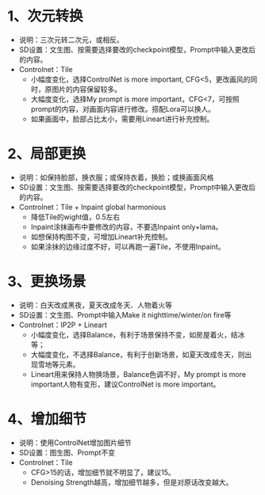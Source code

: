 # 1、次元转换
- 说明：三次元转二次元，或相反。
- SD设置：文生图、按需要选择要改的checkpoint模型，Prompt中输入更改后的内容。
- Controlnet：Tile
   + 小幅度变化，选择ControlNet is more important, CFG<5，更改画风的同时，原图片的内容保留较多。
   + 大幅度变化，选择My prompt is more important，CFG<7，可按照prompt的内容，对画面内容进行修改。搭配Lora可以换人。
   + 如果画面中，脸部占比太小，需要用Lineart进行补充控制。

# 2、局部更换
- 说明：如保持脸部，换衣服；或保持衣着，换脸；或换画面风格
- SD设置：文生图、按需要选择要改的checkpoint模型，Prompt中输入更改后的内容。
- Controlnet：Tile + Inpaint global harmonious
   + 降低Tile的wight值，0.5左右
   + Inpaint涂抹画布中要修改的内容，不要选Inpaint only+lama。
   + 如想保持构图不变，可增加Lineart补充控制。
   + 如果涂抹的边缘过度不好，可以再跑一遍Tile，不使用Inpaint。
 
# 3、更换场景
- 说明：白天改成黑夜，夏天改成冬天、人物着火等
- SD设置：文生图、Prompt中输入Make it nighttime/winter/on fire等
- Controlnet：IP2P + Lineart
   + 小幅度变化，选择Balance，有利于场景保持不变，如房屋着火，结冰等；
   + 大幅度变化，不选择Balance，有利于创新场景，如夏天改成冬天，则出现雪地等元素。
   + Lineart用来保持人物换场景，Balance色调不好，My prompt is more important人物有变形，建议ControlNet is more important。

# 4、增加细节
- 说明：使用ControlNet增加图片细节
- SD设置：图生图、Prompt不变
- Controlnet：Tile
   + CFG>15的话，增加细节就不明显了，建议15。
   + Denoising Strength越高，增加细节越多，但是对原话改变越大。
